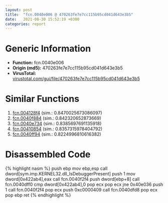 ```yaml
---
layout: post
title:  "fcn.0040e006 @ 470263fe7e7cc115b95cd041d643e3b5"
date:   2021-08-30 15:52:19 +0300
categories: report
---
```


# Generic Information
- **Function:** fcn.0040e006
- **Origin (md5):** 470263fe7e7cc115b95cd041d643e3b5
- **VirusTotal:** [virustotal.com/gui/file/470263fe7e7cc115b95cd041d643e3b5][virustotal_ref]



# Similar Functions

1. [fcn.004128f4][similar_1_ref] (sim.: 0.8470025673086097)
2. [fcn.0040f884][similar_2_ref] (sim.: 0.842320652873669)
3. [fcn.0040e734][similar_3_ref] (sim.: 0.8385697691135918)
4. [fcn.00410854][similar_4_ref] (sim.: 0.8357315978404792)
5. [fcn.0040ff94][similar_5_ref] (sim.: 0.8224996810616382)


# Disassembled Code

{% highlight nasm %}
push ebp
mov ebp,esp
call dword[sym.imp.KERNEL32.dll_IsDebuggerPresent]
push 1
mov dword[0x422ab4],eax
call fcn.0040f2f4
push dword[ebp+8]
call fcn.0040dff0
cmp dword[0x422ab4],0
pop ecx
pop ecx
jne 0x40e036
push 1
call fcn.0040f2f4
pop ecx
push 0xc0000409
call fcn.0040dfd8
pop ecx
pop ebp
ret 
{% endhighlight %}


[similar_1_ref]: /report/fcn.004128f4@e5be9c1df6690f9880cc7a4e3bb82114
[similar_2_ref]: /report/fcn.0040f884@dd7278b699f8b751b4e28f3abe51fa08
[similar_3_ref]: /report/fcn.0040e734@5d44fc96ec059e83cbab5efb708e5e9e
[similar_4_ref]: /report/fcn.00410854@c5a9328b4292c431a6e3f48185308528
[similar_5_ref]: /report/fcn.0040ff94@4e7335a256154dbc07a5bd862e9622fe
[virustotal_ref]: https://www.virustotal.com/gui/file/470263fe7e7cc115b95cd041d643e3b5